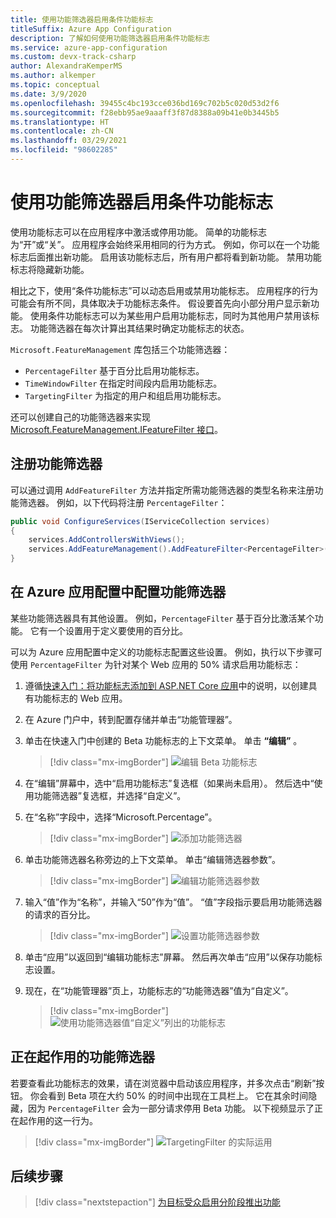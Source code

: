 ```yaml
---
title: 使用功能筛选器启用条件功能标志
titleSuffix: Azure App Configuration
description: 了解如何使用功能筛选器启用条件功能标志
ms.service: azure-app-configuration
ms.custom: devx-track-csharp
author: AlexandraKemperMS
ms.author: alkemper
ms.topic: conceptual
ms.date: 3/9/2020
ms.openlocfilehash: 39455c4bc193cce036bd169c702b5c020d53d2f6
ms.sourcegitcommit: f28ebb95ae9aaaff3f87d8388a09b41e0b3445b5
ms.translationtype: HT
ms.contentlocale: zh-CN
ms.lasthandoff: 03/29/2021
ms.locfileid: "98602285"
---
```

# <a name="use-feature-filters-to-enable-conditional-feature-flags"></a>使用功能筛选器启用条件功能标志

使用功能标志可以在应用程序中激活或停用功能。 简单的功能标志为“开”或“关”。 应用程序会始终采用相同的行为方式。 例如，你可以在一个功能标志后面推出新功能。 启用该功能标志后，所有用户都将看到新功能。 禁用功能标志将隐藏新功能。

相比之下，使用“条件功能标志”可以动态启用或禁用功能标志。 应用程序的行为可能会有所不同，具体取决于功能标志条件。 假设要首先向小部分用户显示新功能。 使用条件功能标志可以为某些用户启用功能标志，同时为其他用户禁用该标志。 功能筛选器在每次计算出其结果时确定功能标志的状态。

`Microsoft.FeatureManagement` 库包括三个功能筛选器：

- `PercentageFilter` 基于百分比启用功能标志。
- `TimeWindowFilter` 在指定时间段内启用功能标志。
- `TargetingFilter` 为指定的用户和组启用功能标志。

还可以创建自己的功能筛选器来实现 [Microsoft.FeatureManagement.IFeatureFilter 接口](/dotnet/api/microsoft.featuremanagement.ifeaturefilter)。

## <a name="registering-a-feature-filter"></a>注册功能筛选器

可以通过调用 `AddFeatureFilter` 方法并指定所需功能筛选器的类型名称来注册功能筛选器。 例如，以下代码将注册 `PercentageFilter`：

```csharp
public void ConfigureServices(IServiceCollection services)
{
    services.AddControllersWithViews();
    services.AddFeatureManagement().AddFeatureFilter<PercentageFilter>();
}
```

## <a name="configuring-a-feature-filter-in-azure-app-configuration"></a>在 Azure 应用配置中配置功能筛选器

某些功能筛选器具有其他设置。 例如，`PercentageFilter` 基于百分比激活某个功能。 它有一个设置用于定义要使用的百分比。

可以为 Azure 应用配置中定义的功能标志配置这些设置。 例如，执行以下步骤可使用 `PercentageFilter` 为针对某个 Web 应用的 50% 请求启用功能标志：

1. 遵循[快速入门：将功能标志添加到 ASP.NET Core 应用](./quickstart-feature-flag-aspnet-core.md)中的说明，以创建具有功能标志的 Web 应用。

1. 在 Azure 门户中，转到配置存储并单击“功能管理器”。

1. 单击在快速入门中创建的 Beta 功能标志的上下文菜单。 单击 **“编辑”** 。

    > [!div class="mx-imgBorder"]
    > ![编辑 Beta 功能标志](./media/edit-beta-feature-flag.png)

1. 在“编辑”屏幕中，选中“启用功能标志”复选框（如果尚未启用）。 然后选中“使用功能筛选器”复选框，并选择“自定义”。 

1. 在“名称”字段中，选择“Microsoft.Percentage”。

    > [!div class="mx-imgBorder"]
    > ![添加功能筛选器](./media/feature-flag-add-filter.png)

1. 单击功能筛选器名称旁边的上下文菜单。 单击“编辑筛选器参数”。

    > [!div class="mx-imgBorder"]
    > ![编辑功能筛选器参数](./media/feature-flags-edit-filter-parameters.png)

1. 输入“值”作为“名称”，并输入“50”作为“值”。 “值”字段指示要启用功能筛选器的请求的百分比。

    > [!div class="mx-imgBorder"]
    > ![设置功能筛选器参数](./media/feature-flag-set-filter-parameters.png)

1. 单击“应用”以返回到“编辑功能标志”屏幕。 然后再次单击“应用”以保存功能标志设置。

1. 现在，在“功能管理器”页上，功能标志的“功能筛选器”值为“自定义”。 

    > [!div class="mx-imgBorder"]
    > ![使用功能筛选器值“自定义”列出的功能标志](./media/feature-flag-filter-custom.png)

## <a name="feature-filters-in-action"></a>正在起作用的功能筛选器

若要查看此功能标志的效果，请在浏览器中启动该应用程序，并多次点击“刷新”按钮。 你会看到 Beta 项在大约 50% 的时间中出现在工具栏上。 它在其余时间隐藏，因为 `PercentageFilter` 会为一部分请求停用 Beta 功能。 以下视频显示了正在起作用的这一行为。

> [!div class="mx-imgBorder"]
> ![TargetingFilter 的实际运用](./media/feature-flags-percentagefilter.gif)

## <a name="next-steps"></a>后续步骤

> [!div class="nextstepaction"]
> [为目标受众启用分阶段推出功能](./howto-targetingfilter-aspnet-core.md)
